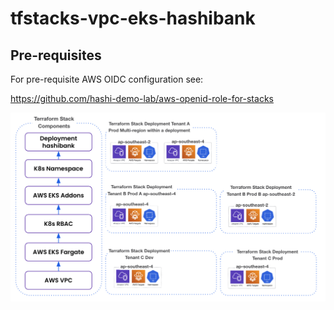 # tfstacks-vpc-eks-hashibank

## Pre-requisites

For pre-requisite AWS OIDC configuration see: 

https://github.com/hashi-demo-lab/aws-openid-role-for-stacks


![image](./img.jpg)


